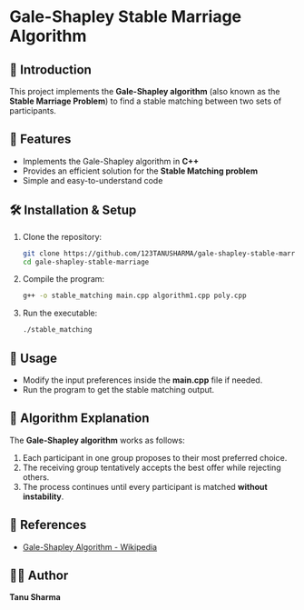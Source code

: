 # Gale-Shapley Stable Marriage Algorithm  

## 📌 Introduction  
This project implements the **Gale-Shapley algorithm** (also known as the **Stable Marriage Problem**) to find a stable matching between two sets of participants.  

## 🚀 Features  
- Implements the Gale-Shapley algorithm in **C++**  
- Provides an efficient solution for the **Stable Matching problem**  
- Simple and easy-to-understand code  

## 🛠 Installation & Setup  
1. Clone the repository:  
   ```bash
   git clone https://github.com/123TANUSHARMA/gale-shapley-stable-marriage.git
   cd gale-shapley-stable-marriage
   ```
2. Compile the program:  
   ```bash
   g++ -o stable_matching main.cpp algorithm1.cpp poly.cpp
   ```
3. Run the executable:  
   ```bash
   ./stable_matching
   ```

## 📜 Usage  
- Modify the input preferences inside the **main.cpp** file if needed.  
- Run the program to get the stable matching output.  

## 📝 Algorithm Explanation  
The **Gale-Shapley algorithm** works as follows:  
1. Each participant in one group proposes to their most preferred choice.  
2. The receiving group tentatively accepts the best offer while rejecting others.  
3. The process continues until every participant is matched **without instability**.  

## 📖 References  
- [Gale-Shapley Algorithm - Wikipedia](https://en.wikipedia.org/wiki/Stable_marriage_problem)  

## 👩‍💻 Author  
**Tanu Sharma**  
